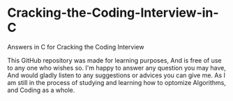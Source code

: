 # Cracking-the-Coding-Interview-in-C
Answers in C for Cracking the Coding Interview

This GitHub repository was made for learning purposes, And is free of use to any 
one who wishes so.
I'm happy to answer any question you may have, And would gladly listen to any 
suggestions or advices you can give me. As I am still in the process of studying 
and learning how to optomize Algorithms, and Coding as a whole. 
